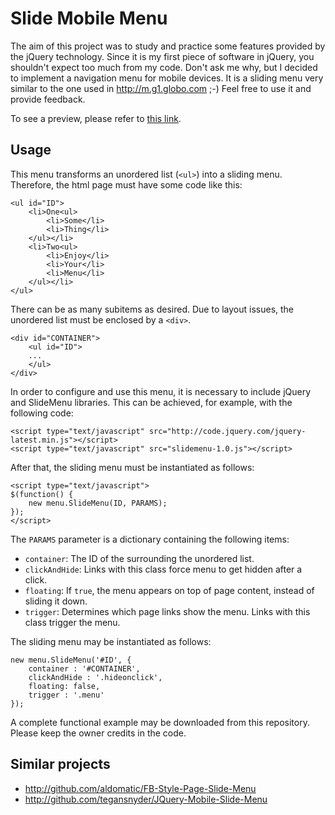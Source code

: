 Slide Mobile Menu
=================

The aim of this project was to study and practice some features provided by the jQuery technology. Since it is my first piece of software in jQuery, you shouldn't expect too much from my code. Don't ask me why, but I decided to implement a navigation menu for mobile devices. It is a sliding menu very similar to the one used in http://m.g1.globo.com ;-) Feel free to use it and provide feedback.

To see a preview, please refer to [this link](http://htmlpreview.github.com/?http://github.com/barata/slide-menu/blob/master/index.html).

Usage
-----

This menu transforms an unordered list (`<ul>`) into a sliding menu. Therefore, the html page must have some code like this:

```
<ul id="ID">
	<li>One<ul>
		<li>Some</li>
		<li>Thing</li>
	</ul></li>
	<li>Two<ul>
		<li>Enjoy</li>
		<li>Your</li>
		<li>Menu</li>
	</ul></li>
</ul>
```

There can be as many subitems as desired. Due to layout issues, the unordered list must be enclosed by a `<div>`.

```
<div id="CONTAINER">
	<ul id="ID">
	...
	</ul>
</div>
```

In order to configure and use this menu, it is necessary to include jQuery and SlideMenu libraries. This can be achieved, for example, with the following code:

```
<script type="text/javascript" src="http://code.jquery.com/jquery-latest.min.js"></script>
<script type="text/javascript" src="slidemenu-1.0.js"></script>
```

After that, the sliding menu must be instantiated as follows:

```
<script type="text/javascript">
$(function() {
	new menu.SlideMenu(ID, PARAMS);
});
</script>
```

The `PARAMS` parameter is a dictionary containing the following items:

- `container`: The ID of the surrounding the unordered list.
- `clickAndHide`: Links with this class force menu to get hidden after a click.
- `floating`: If `true`, the menu appears on top of page content, instead of sliding it down.
- `trigger`: Determines which page links show the menu. Links with this class trigger the menu.

The sliding menu may be instantiated as follows:

```
new menu.SlideMenu('#ID', {
	container : '#CONTAINER',
	clickAndHide : '.hideonclick',
	floating: false,
	trigger : '.menu'
});
```

A complete functional example may be downloaded from this repository. Please keep the owner credits in the code.

Similar projects
----------------

- http://github.com/aldomatic/FB-Style-Page-Slide-Menu
- http://github.com/tegansnyder/JQuery-Mobile-Slide-Menu